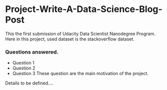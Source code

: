 # Project-Write-A-Data-Science-Blog-Post
This the first submission of Udacity Data Scientist Nanodegree Program. Here in this project, used dataset is the stackoverflow dataset.

### Questions answered.

* Question 1
* Question 2
* Question 3
These question are the main motivation of the project.


Details to be defined....
